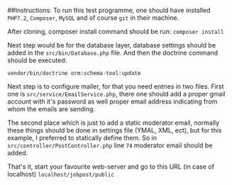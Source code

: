 ##Instructions:
To run this test programme, one should have installed 
`PHP7.2`, `Composer`, `MySQL` and of course `git` in their machine.

After cloning, composer install command should be run:
`composer install`

Next step would be for the database layer, database settings
should be added in the `src/bin/Database.php` file. 
And then the doctrine command should be executed: 

`vendor/bin/doctrine orm:schema-tool:update`

Next step is to configure mailer, for that you need entries in two files. 
First one is `src/service/EmailService.php`, there one should add
a proper gmail account with it's password as well proper email address
indicating from whom the emails are sending. 

The second place which is just to add a static moderator email, 
normally these things should be done in settings file (YMAL, XML, ect), 
but for this example, I preferred to statically define them. 
So in `src/controller/PostController.php` line `74` moderator email 
should be added. 

That's it, start your favourite web-server and go to this URL (in case of localhost)
`localhost/jobpost/public`

